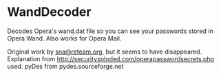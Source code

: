 # WandDecoder
Decodes Opera's wand.dat file so you can see your passwords stored in Opera Wand. Also works for Opera Mail.

Original work by sna@reteam.org, but it seems to have disappeared.
Explanation from http://securityxploded.com/operapasswordsecrets.php used.
pyDes from pydes.sourceforge.net
